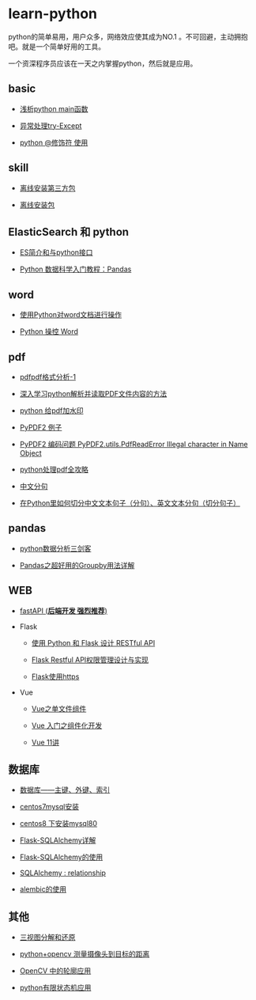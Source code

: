 # learn-python

python的简单易用，用户众多，网络效应使其成为NO.1 。不可回避，主动拥抱吧。就是一个简单好用的工具。

一个资深程序员应该在一天之内掌握python，然后就是应用。

## basic

+ [浅析python main函数](https://www.cnblogs.com/keguo/p/9760361.html)

+ [异常处理try-Except](https://www.jb51.net/article/157474.htm)

+ [python @修饰符 使用](https://www.cnblogs.com/gdjlc/p/11182441.html)

## skill

+ [离线安装第三方包](https://blog.csdn.net/topswim/article/details/79236888)

+ [离线安装包](https://www.cnblogs.com/wangshuyi/p/9313797.html)

## ElasticSearch 和 python

+ [ES简介和与python接口](https://cuiqingcai.com/6214.html)

+ [Python 数据科学入门教程：Pandas](https://www.jianshu.com/p/d9774cf1fea5)

## word

+ [使用Python对word文档进行操作](https://blog.csdn.net/wcg541/article/details/100999756)

+ [Python 操控 Word](https://www.jianshu.com/p/4af54a9b3576)

## pdf

+ [pdfpdf格式分析-1](https://blog.csdn.net/steve_cui/article/details/81910632)

+ [深入学习python解析并读取PDF文件内容的方法](https://www.cnblogs.com/wj-1314/p/9429816.html)

+ [python 给pdf加水印](https://www.csdn.net/gather_2e/MtjaIgysNzM3LWJsb2cO0O0O.html)

+ [PyPDF2 例子](https://www.programcreek.com/python/example/105483/PyPDF2)

+ [PyPDF2 编码问题 PyPDF2.utils.PdfReadError Illegal character in Name Object](https://blog.csdn.net/kmesky/article/details/102695520)

+ [python处理pdf全攻略](https://www.yuanrenxue.com/tricks/python-process-pdf.html)

+ [中文分句](https://github.com/beifeng600/nlp_storeroom/blob/master/tools/%E5%88%86%E5%8F%A5/CutFile_ZH.py)

+ [在Python里如何切分中文文本句子（分句）、英文文本分句（切分句子）](https://blog.csdn.net/qq_39839807/article/details/104206553?depth_1-utm_source=distribute.pc_relevant.none-task&utm_source=distribute.pc_relevant.none-task)

## pandas

+ [python数据分析三剑客](https://www.cnblogs.com/peng104/p/10398490.html)

+ [Pandas之超好用的Groupby用法详解](https://zhuanlan.zhihu.com/p/101284491?utm_source=wechat_session)

## WEB

+ [fastAPI (**后端开发 强烈推荐**)](https://fastapi.tiangolo.com/zh/)

+ Flask
  + [使用 Python 和 Flask 设计 RESTful API](http://www.pythondoc.com/flask-restful/first.html)
  
  + [Flask Restful API权限管理设计与实现](https://www.jianshu.com/p/b78744bd463b)
  
  + [Flask使用https](https://leiz2192.github.io/2019/10/04/Flask%E4%BD%BF%E7%94%A8https/)
  
+ Vue
  + [Vue之单文件组件](https://www.cnblogs.com/NightTiger/p/10418845.html)
  
  + [Vue 入门之组件化开发](https://www.cnblogs.com/NightTiger/p/10417729.html)
  
  + [Vue 11讲](https://www.jianshu.com/nb/23783223)

## 数据库

+ [数据库——主键、外键、索引](https://blog.csdn.net/panc_guizaijianchi/article/details/85072497?utm_medium=distribute.pc_relevant_t0.none-task-blog-BlogCommendFromMachineLearnPai2-1.channel_param&depth_1-utm_source=distribute.pc_relevant_t0.none-task-blog-BlogCommendFromMachineLearnPai2-1.channel_param)

+ [centos7mysql安装](https://www.jianshu.com/p/a04bd6348fa3)

+ [centos8 下安装mysql80](https://www.cnblogs.com/ttrrpp/p/12173562.html)

+ [Flask-SQLAlchemy详解](https://www.jianshu.com/p/f7ba338016b8)

+ [Flask-SQLAlchemy的使用](https://www.jianshu.com/p/b729e84fae4f)

+ [SQLAlchemy : relationship](https://zhuanlan.zhihu.com/p/66090718)

+ [alembic的使用](https://www.cnblogs.com/chnmig/p/10446346.html)

## 其他

+ [三视图分解和还原](https://www.xuexicn.com/archives/4197)

+ [python+opencv 测量摄像头到目标的距离](https://cloud.tencent.com/developer/news/4368)

+ [OpenCV 中的轮廓应用](https://zhuanlan.zhihu.com/p/77783347)

+ [python有限状态机应用](https://www.cnblogs.com/21207-iHome/p/6085334.html)

